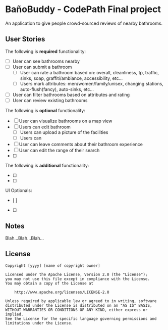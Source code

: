 # **BañoBuddy** - CodePath Final project

An application to give people crowd-sourced reviews of nearby bathrooms.

## User Stories

The following is **required** functionality:

- [ ] User can see bathrooms nearby
- [ ] User can submit a bathroom
    - [ ] User can rate a bathroom based on: overall, cleanliness, tp, traffic, sinks, soap, graffiti/ambiance, accessibility, etc...
    - [ ] Users mark attributes: men/women/family/unisex, changing stations, auto-flush(fancy), auto-sinks, etc...
- [ ] User can filter bathrooms based on attributes and rating
- [ ] User can review existing bathrooms

The following is **optional** functionality:

- [ ] User can visualize bathrooms on a map view
- [ ] Users can edit bathroom
    - [ ] Users can upload a picture of the facilities
    - [ ] Users can 
- [ ] User can leave comments about their bathroom experience
- [ ] User can edit the range of their search
- [ ] 

The following is **additional** functionality:

- [ ] 
- [ ] 

UI Optionals:
- [ ]
- [ ] 

## Notes

Blah...Blah...Blah...

## License

    Copyright [yyyy] [name of copyright owner]

    Licensed under the Apache License, Version 2.0 (the "License");
    you may not use this file except in compliance with the License.
    You may obtain a copy of the License at

        http://www.apache.org/licenses/LICENSE-2.0

    Unless required by applicable law or agreed to in writing, software
    distributed under the License is distributed on an "AS IS" BASIS,
    WITHOUT WARRANTIES OR CONDITIONS OF ANY KIND, either express or implied.
    See the License for the specific language governing permissions and
    limitations under the License.
    
